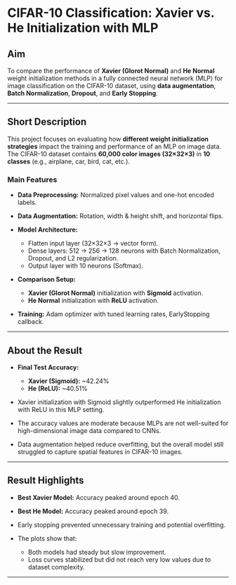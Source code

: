 # **CIFAR-10 Classification: Xavier vs. He Initialization with MLP**

## **Aim**

To compare the performance of **Xavier (Glorot Normal)** and **He Normal** weight initialization methods in a fully connected neural network (MLP) for image classification on the CIFAR-10 dataset, using **data augmentation**, **Batch Normalization**, **Dropout**, and **Early Stopping**.

---

## **Short Description**

This project focuses on evaluating how **different weight initialization strategies** impact the training and performance of an MLP on image data.
The CIFAR-10 dataset contains **60,000 color images (32×32×3)** in **10 classes** (e.g., airplane, car, bird, cat, etc.).

### **Main Features**

* **Data Preprocessing:** Normalized pixel values and one-hot encoded labels.
* **Data Augmentation:** Rotation, width & height shift, and horizontal flips.
* **Model Architecture:**

  * Flatten input layer (32×32×3 → vector form).
  * Dense layers: 512 → 256 → 128 neurons with Batch Normalization, Dropout, and L2 regularization.
  * Output layer with 10 neurons (Softmax).
* **Comparison Setup:**

  * **Xavier (Glorot Normal)** initialization with **Sigmoid** activation.
  * **He Normal** initialization with **ReLU** activation.
* **Training:** Adam optimizer with tuned learning rates, EarlyStopping callback.

---

## **About the Result**

* **Final Test Accuracy:**

  * **Xavier (Sigmoid):** \~42.24%
  * **He (ReLU):** \~40.51%
* Xavier initialization with Sigmoid slightly outperformed He initialization with ReLU in this MLP setting.
* The accuracy values are moderate because MLPs are not well-suited for high-dimensional image data compared to CNNs.
* Data augmentation helped reduce overfitting, but the overall model still struggled to capture spatial features in CIFAR-10 images.

---

## **Result Highlights**

* **Best Xavier Model:** Accuracy peaked around epoch 40.
* **Best He Model:** Accuracy peaked around epoch 39.
* Early stopping prevented unnecessary training and potential overfitting.
* The plots show that:

  * Both models had steady but slow improvement.
  * Loss curves stabilized but did not reach very low values due to dataset complexity.

---
